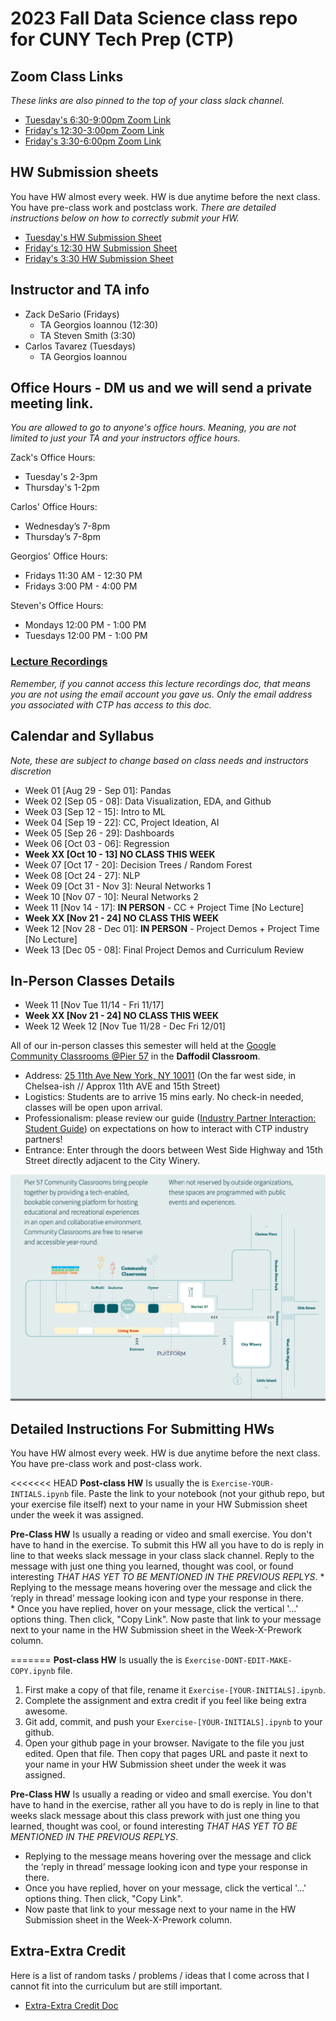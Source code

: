# 2023 Fall Data Science class repo for CUNY Tech Prep (CTP)

## Zoom Class Links
_These links are also pinned to the top of your class slack channel._
* [Tuesday's  6:30-9:00pm Zoom Link](https://us02web.zoom.us/j/85965366223?pwd=YXlDK3Q2ekRPelE2N21kTW9Dd3E2QT09)
* [Friday's 12:30-3:00pm Zoom Link](https://us02web.zoom.us/j/88434410281?pwd=WjNOdERhMkozWWt6OUdBdEhqNmpTUT09)
* [Friday's  3:30-6:00pm Zoom Link](https://us02web.zoom.us/j/89770458631?pwd=Ukx5c1N4YTN1cU5BaG5zUC9Zbmd4UT09) 



## HW Submission sheets
You have HW almost every week. HW is due anytime before the next class.  You have pre-class work and postclass work.  _There are detailed instructions below on how to correctly submit your HW._
* [Tuesday's HW Submission Sheet](https://docs.google.com/spreadsheets/d/1HJb_Hf0dVCOWhw-jimE-E9bnFCROZ1Hx_GLRlQhQ8lA/edit#gid=0)
* [Friday's 12:30 HW Submission Sheet](https://docs.google.com/spreadsheets/d/1JjyMHmS0n8IuCcYihp5Z9YtTDwsE2ygwIPUqT0tEowE/edit#gid=0)
* [Friday's 3:30 HW Submission Sheet](https://docs.google.com/spreadsheets/d/1PbQ1JI9cC9WZUnJoEgfoFWhXw7a5wx-53p7bmQmKhKI/edit#gid=0)



## Instructor and TA info
* Zack DeSario (Fridays)
	* TA Georgios Ioannou (12:30)
	* TA Steven Smith (3:30)
* Carlos Tavarez (Tuesdays)
	* TA Georgios Ioannou


## Office Hours - DM us and we will send a private meeting link.
_You are allowed to go to anyone's office hours.  Meaning, you are not limited to just your TA and your instructors office hours._

Zack's Office Hours:  
* Tuesday's 2-3pm
* Thursday's 1-2pm

Carlos' Office Hours:  
* Wednesday’s 7-8pm
* Thursday’s 7-8pm

Georgios' Office Hours:  
* Fridays 11:30 AM  - 12:30 PM
* Fridays 3:00 PM  - 4:00 PM

Steven's Office Hours:  
* Mondays 12:00 PM - 1:00 PM
* Tuesdays 12:00 PM - 1:00 PM

### [Lecture Recordings](https://docs.google.com/document/d/1AGQ7YMSnJGvtO_NpmLhKqAGm8iQsnCh6_gHeNh5-MbU/edit)
_Remember, if you cannot access this lecture recordings doc, that means you are not using the email account you gave us.  Only the email address you associated with CTP has access to this doc._

## Calendar and Syllabus
_Note, these are subject to change based on class needs and instructors discretion_
	
* Week 01 [Aug 29 - Sep 01]: Pandas 
* Week 02 [Sep 05 - 08]:  Data Visualization, EDA, and Github
* Week 03 [Sep 12 - 15]: Intro to ML
* Week 04 [Sep 19 - 22]: CC, Project Ideation, AI
* Week 05 [Sep 26 - 29]: Dashboards
* Week 06 [Oct 03 - 06]: Regression
* __Week XX [Oct 10 - 13] NO CLASS THIS WEEK__
* Week 07 [Oct 17 - 20]: Decision Trees / Random Forest 
* Week 08 [Oct 24 - 27]: NLP
* Week 09 [Oct 31 - Nov 3]: Neural Networks 1
* Week 10 [Nov 07 - 10]: Neural Networks 2
* Week 11 [Nov 14 - 17]: __IN PERSON__ - CC + Project Time [No Lecture]
* __Week XX [Nov 21 - 24] NO CLASS THIS WEEK__
* Week 12 [Nov 28 - Dec 01]: __IN PERSON__ - Project Demos + Project Time [No Lecture]
* Week 13 [Dec 05 - 08]: Final Project Demos and Curriculum Review



## In-Person Classes Details
* Week 11 [Nov Tue 11/14 - Fri 11/17]
* __Week XX [Nov 21 - 24] NO CLASS THIS WEEK__
* Week 12 Week 12 [Nov Tue 11/28 - Dec Fri 12/01]

All of our in-person classes this semester will held at the [Google Community Classrooms @Pier 57](https://pier57nyc.com/community-spaces/community-classrooms/) in the **Daffodil Classroom**.
- Address: [25 11th Ave New York, NY 10011](https://maps.app.goo.gl/wfp7hfSLok3i6Rsb9)  (On the far west side, in Chelsea-ish // Approx 11th AVE and 15th Street)
- Logistics: Students are to arrive 15 mins early.  No check-in needed, classes will be open upon arrival.
- Professionalism: please review our guide ([Industry Partner Interaction: Student Guide](https://docs.google.com/document/d/1_2c9joKkfP4RYM6_tIwWp8ngyeyndDxvVQFMFu0AN4w/edit)) on expectations on how to interact with CTP industry partners!
- Entrance: Enter through the doors between West Side Highway and 15th Street directly adjacent to the City Winery.

![map](Week-07-Decision-Trees-n-RandomForest/data/Pier-57-Map.png)


## Detailed Instructions For Submitting HWs
You have HW almost every week. HW is due anytime before the next class.  You have pre-class work and post-class work.  

<<<<<<< HEAD
**Post-class HW** Is usually the is `Exercise-YOUR-INTIALS.ipynb` file.  Paste the link to your notebook (not your github repo, but your exercise file itself) next to your name in your HW Submission sheet under the week it was assigned.

**Pre-Class HW**  Is usually a reading or video and small exercise.  You don't have to hand in the exercise.  To submit this HW all you have to do is reply in line to that weeks slack message in your class slack channel.  Reply to the message with just one thing you learned, thought was cool, or found interesting _THAT HAS YET TO BE MENTIONED IN THE PREVIOUS REPLYS_. 
		* Replying to the message means hovering over the message and click the ‘reply in thread’ message looking icon and type your response in there.  
		* Once you have replied, hover on your message, click the vertical '...' options thing. Then click, "Copy Link".  Now paste that link to your message next to your name in the HW Submission sheet in the Week-X-Prework column.


=======
**Post-class HW** Is usually the is `Exercise-DONT-EDIT-MAKE-COPY.ipynb` file.  
1. First make a copy of that file, rename it `Exercise-[YOUR-INITIALS].ipynb`.  
0. Complete the assignment and extra credit if you feel like being extra awesome.    
0. Git add, commit, and push your `Exercise-[YOUR-INITIALS].ipynb` to your github.  
0. Open your github page in your browser.  Navigate to the file you just edited.  Open that file.  Then copy that pages URL and paste it next to your name in your HW Submission sheet under the week it was assigned.  

**Pre-Class HW**  Is usually a reading or video and small exercise.  You don't have to hand in the exercise, rather all you have to do is reply in line to that weeks slack message about this class prework with just one thing you learned, thought was cool, or found interesting _THAT HAS YET TO BE MENTIONED IN THE PREVIOUS REPLYS_. 
* Replying to the message means hovering over the message and click the ‘reply in thread’ message looking icon and type your response in there.  
* Once you have replied, hover on your message, click the vertical '...' options thing. Then click, "Copy Link".  
* Now paste that link to your message next to your name in the HW Submission sheet in the Week-X-Prework column.


## Extra-Extra Credit
Here is a list of random tasks / problems / ideas that I come across that I cannot fit into the curriculum but are still important.  
* [Extra-Extra Credit Doc](https://docs.google.com/document/d/1D99fY13cF3kzIiJILZ3fwzhOF73z_xPBNxxweMpBkOY/edit)
